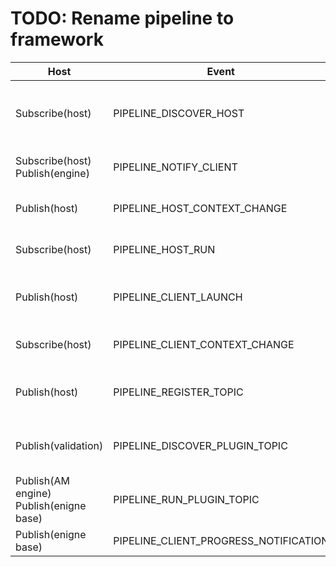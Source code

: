 # TODO: Rename pipeline to framework
| Host                                        | Event                                  | Client                                                | Event Description                                                                                                                                                               |
|---------------------------------------------|----------------------------------------|-------------------------------------------------------|---------------------------------------------------------------------------------------------------------------------------------------------------------------------------------|
| Subscribe(host)                             | PIPELINE_DISCOVER_HOST                 | Publish(client)                                       | The client publish an event and waits for a reply in host, can't do it the other way around because host is initialized first and we can't have a list of all published events. |
| Subscribe(host)<br/>Publish(engine)         | PIPELINE_NOTIFY_CLIENT                 | Subscribe(client)<br/>Subscribe(asset manager)        | (Previously named PIPELINE_CLIENT_NOTIFICATION)Engine publishes the results of runing a plugin                                                                                  |
| Publish(host)                               | PIPELINE_HOST_CONTEXT_CHANGE           | Subscribe(Host connection)<br/>Subscribe(client)      | Event emited every time host changes the context                                                                                                                                |
| Subscribe(host)                             | PIPELINE_HOST_RUN                      | Publish(Host connection)                              | Host connection emits this event to let the host know what client is asking to run                                                                                              |
| Publish(host)                               | PIPELINE_CLIENT_LAUNCH                 | Publish(Host connection)<br/>Subscribe(DCC bootstrap) | Used to raise the UI client in the DCCs.                                                                                                                                        |
| Subscribe(host)                             | PIPELINE_CLIENT_CONTEXT_CHANGE         | Publish(Host connection)                              | Context has been changed in the client side, needs to communnicate this to the host.                                                                                            |
| Publish(host)                               | PIPELINE_REGISTER_TOPIC                | Subscribe(*Definition Base)                           | Any definition should be subscribed to this event to be discovered by the host. * Definition Base its not the client neither the host, its a separated module.                  |
| Publish(validation)                         | PIPELINE_DISCOVER_PLUGIN_TOPIC         | Subscribe(*Plugin Base)                               | Any plugin should be subscribed to this event to be discovered by the host. * Plugin Base its not the client neither the host, its a separated module.                          |
| Publish(AM engine)<br/>Publish(enigne base) | PIPELINE_RUN_PLUGIN_TOPIC              | Subscribe(*Plugin Base)<br/>Publish(qt/ui/factory)    | Any plugin should be subscribed to this event to be runned by the host. * Plugin Base its not the client neither the host, its a separated module.                              |
| Publish(enigne base)                        | PIPELINE_CLIENT_PROGRESS_NOTIFICATION  | Subscribe(qt/ui/factory)                              | Engine notifies client on the plugin execution progress                                                                                                                         |